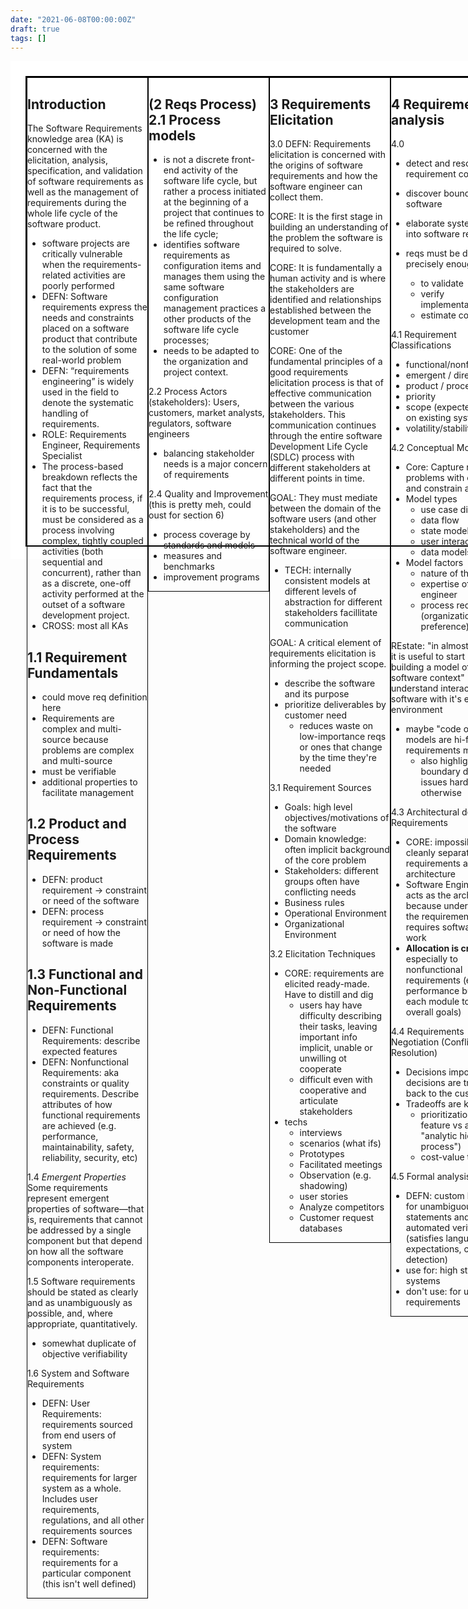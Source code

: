 ```yaml
---
date: "2021-06-08T00:00:00Z"
draft: true
tags: []
---
```


<style>

.sheet{
    /* a4 paper */
    height: 8.3in;
    width: 11.7in;
    background-color: white;
    padding: .25in;
    box-sizing: border-box;

}

.sheet .table{
    display: flex;
    flex-wrap: wrap;
    flex-direction: column;
    align-content: flex-start;

    border: 2px solid black;
    height: 100%;
    width: 100%;
}

.sheet section {
    border: 1px solid black;
    width: 2in;
}
</style>

<!--
GOAL: Document should provide quick reference to all keypoints from the chapter
GOAL: Document should be glance-able
NON-GOAL: teach all the concepts
GOAL: Understand lay of key terms and techniques.
- also motivations/goals and involved parties
GOAL: Self-reference for building a concept map

 IDEA: color code the different text tags like CORE, TECH, etc 
 
 possible tags: TECH, CORE, CROSS, DEFN, GIST, QUAL -->

<article class="sheet">
<section class="table">
<section>

## Introduction 
The Software Requirements knowledge area (KA) is concerned with the elicitation, analysis, specification, and validation of software requirements as well as the management of requirements during the whole life cycle of the software product.
- software projects are critically vulnerable when the requirements-
related activities are poorly performed
- DEFN: Software requirements express the needs and constraints placed on a software product that contribute to the solution of some real-world problem
- DEFN: “requirements engineering” is widely used in the field to denote the systematic handling of requirements.
- ROLE: Requirements Engineer, Requirements Specialist
- The process-based breakdown reflects the fact that the requirements process, if it is to be successful, must be considered as a process involving complex, tightly coupled activities (both sequential and concurrent), rather than as a discrete, one-off activity performed at the outset of a software development project.
- CROSS: most all KAs

## 1.1 Requirement Fundamentals
- could move req definition here
- Requirements are complex and multi-source because problems are complex and multi-source
- must be verifiable
- additional properties to facilitate management

## 1.2 Product and Process Requirements
- DEFN: product requirement -> constraint or need of the software 
- DEFN: process requirement -> constraint or need of how the software is made

## 1.3 Functional and Non-Functional Requirements
- DEFN: Functional Requirements: describe expected features
- DEFN: Nonfunctional Requirements: aka constraints or quality requirements. Describe attributes of how functional requirements are achieved (e.g. performance, maintainability, safety, reliability, security, etc)

1.4 *Emergent Properties* Some requirements represent emergent properties of software—that is, requirements that cannot be addressed by a single component but that depend on how all the software components interoperate.

1.5 Software requirements should be stated as clearly and as unambiguously as possible, and, where appropriate, quantitatively.
- somewhat duplicate of objective verifiability 

1.6 System and Software Requirements
- DEFN: User Requirements: requirements sourced from end users of system
- DEFN: System requirements: requirements for larger system as a whole. Includes user requirements, regulations, and all other requirements sources 
- DEFN: Software requirements: requirements for a particular component (this isn't well defined)

<!-- idea: split into defs and properties. hmm, the contrast can be helpful though -->
</section>

<section> 

## (2 Reqs Process) 2.1 Process models
- is not a discrete front-end activity of the software life cycle, but rather a process initiated at the beginning of a project that continues to be refined throughout the life cycle;
- identifies software requirements as configuration items and manages them using the same software configuration management 
practices a other products of the software life cycle processes;
- needs to be adapted to the organization and project context.

2.2 Process Actors (stakeholders): Users, customers, market analysts, regulators, software engineers
- balancing stakeholder needs is a major concern of requirements

2.4 Quality and Improvement (this is pretty meh, could oust for section 6)
- process coverage by standards and models
- measures and benchmarks
- improvement programs

</section>

<section>

## 3 Requirements Elicitation

3.0
DEFN: Requirements elicitation is concerned with the origins of software requirements and how the software engineer can collect them.

CORE: It is the first stage in building an understanding of the problem the software is required to solve. 

CORE: It is fundamentally a human activity and is where the stakeholders are identified and relationships established between the development team and the customer

CORE: One of the fundamental principles of a good requirements elicitation process is that of effective communication between the various stakeholders. This communication continues through the entire software Development Life Cycle (SDLC) process with different stakeholders at different points in time.

GOAL: They must mediate between the domain of the software users (and other stakeholders) and the technical world of the software engineer.
- TECH: internally consistent models at different levels of abstraction for different stakeholders facillitate communication

GOAL: A critical element of requirements elicitation is informing the project scope.
- describe the software and its purpose
- prioritize deliverables by customer need
  - reduces waste on low-importance reqs or ones that change by the time they're needed

3.1 Requirement Sources
- Goals: high level objectives/motivations of the software
- Domain knowledge: often implicit background of the core problem
- Stakeholders: different groups often have conflicting needs
- Business rules
- Operational Environment
- Organizational Environment

3.2 Elicitation Techniques
- CORE: requirements are elicited ready-made. Have to distill and dig
  - users hay have difficulty describing their tasks, leaving important info implicit, unable or unwilling ot cooperate
  - difficult even with cooperative and articulate stakeholders
- techs
  - interviews
  - scenarios (what ifs)
  - Prototypes
  - Facilitated meetings
  - Observation (e.g. shadowing)
  - user stories
  - Analyze competitors
  - Customer request databases

</section>

<section>

## 4 Requirements analysis
4.0
- detect and resolve requirement conflicts
- discover bounds of software
- elaborate system reqs into software reqs

- reqs must be described precisely enough
  - to validate
  - verify implementations
  - estimate costs

4.1 Requirement Classifications
- functional/nonfunctional
- emergent / direct
- product / process
- priority
- scope (expected impact on existing system)
- volatility/stability

4.2 Conceptual Modeling
- Core: Capture real-world problems with context and constrain a solution
- Model types
  - use case diagrams
  - data flow
  - state models
  - user interactions
  - data models
- Model factors
  - nature of the problem
  - expertise of the engineer
  - process requirements (organizational preference)

REstate: "in almost all cases, it is useful to start by building a model of the software context" understand interaction of software with it's external environment 
- maybe "code or software models are hi-fidelity requirements models"
  - also highlights boundary detail issues hard to see otherwise

4.3 Architectural design and Requirements
- CORE: impossible to cleanly separate requirements and architecture
- Software Engineer often acts as the architect because understanding the requirements requires software design work
- **Allocation is critical**, especially to nonfunctional requirements (e.g. performance budgets for each module to reach overall goals)

4.4 Requirements Negotiation (Conflict Resolution)
- Decisions important decisions are traceable back to the customer
- Tradeoffs are key
  - prioritization (one feature vs another "analytic hierarchy process")
  - cost-value tradeoff

4.5 Formal analysis
- DEFN: custom language for unambiguous statements and automated verification (satisfies language expectations, conflict detection)
- use for: high stakes systems
- don't use: for unstable requirements

</section>

<section>

## 5 Requirements specification
- DEFN: "production of a document that can be systematically reviewed, evaluated, and approved"
- As many as three distinct documents, usually only software requirements
  - (DUPLICATION)
  - 5.1 DEFN: *System Definition* is high-level requirements from the domain perspective
  - 5.2 DEFN: *System Requirements Specification* includes software and all other components requirements for projects with significant non-software components
  - 5.3 DEFN: *Software Requirements Specification* establishes basis of agreement between customers and contractors/suppliers on what the software product should and shouldn't do
    - CRITICAL: Allows assessment of requirements before substantial implementation. Enables estimation, planning, verification, and all downstream work. Reduces rework
    - often in natural language, but may use semi-formal wording
    - more formal wording standards -> more precision
- Quality indicators
  - Per-req: imperatives, directives, weak phrases, options, and continuances
  - overall: size, readability, specificity, depth, text structure

</section>

<section>

## 6 Requirements Validation
6.0
goals
- ensure engineer understood the requirements
- meets standards
- understandable, consistent, complete
- defines the right problem (as expected by user)

Reqs subject to change control like any other part of software

<!-- Q: should I include pro/cons of techniques? -->
Techniques
- Requirement Reviews (e.g. Inspections, peer reviews, customer rep reviews, quality checklists)
- Prototyping (E.g. wire frames, mocks)
- Model Validation (depends on models used. E.g. formal language models, object models, workflow models)
- Acceptance tests: verification of requirements executed by customer representatives

</section>

<section>

## 7 Practical Considerations
7.0
- The requirements process  spans  the  whole software life cycle
-  Change management and the maintenance  of  the  requirements  in  a  state  that accurately mirrors the software to be built, or that 
has been built, are key to the success of the software engineering process
- requirements documentation and change management are key to the success of any requirements process 

7.1 Iterative Nature of requirements
- it is almost always impractical to implement the requirements process as a linear, deterministic  process  in  which  software  requirements  are  elicited  from  the  stakeholders,  baselined, allocated, and handed over to the software development team
-  requirements typically iterate towards a level of quality and detail that is sufficient to permit  design  and  procurement  decisions  to  be made.
- a project team may baseline only those requirements needed for the current iteration...This approach provides customers with business value quickly, while minimizing the cost of rework
- In almost all cases, requirements understanding continues to evolve as design and development proceeds
-   Perhaps  the most  crucial  point  in  understanding  software 
requirements  is  that  a  significant  proportion  of the requirements *will* change (because the world/problem changes)
- proposed changes go  through  a  defined  review  and  approval

7.2 Change Management
- CROSS 7.1 (maybe just move the point here)

7.3 Requirements Attributes
- DEFN: additional info that helps manage and interpret requirements
Examples
  - priority
  - Categorization/tags
  - Acceptance tests
  - Verification plan
  - source/requestor
  - change history
  - unique ID

7.4 DEFN: Requirements Tracing is ability to track connections and history from the source stakeholder/motivation to the work that satisfies it
- key for impact analysis

7.5 Measuring Requirements
- CROSS: 5.3 quality indicators
- mostly seems to care about size for evaluating change impact
- TECH: Functional Size Measurement
- CROSS: Software Engineering Process KA

</section>
<section>

## 8 Tools
- modeling tools
- management tools (e.g. Issue trackers)

## Key Resources
TODO

</section>



</section>
</article>


